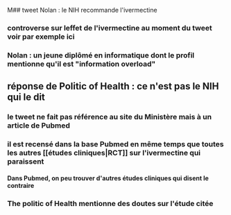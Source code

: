 M## tweet Nolan : le NIH recommande l'ivermectine

### controverse sur leffet de l'ivermectine au moment du tweet voir par exemple ici

### Nolan : un jeune diplômé en informatique dont le profil mentionne qu'il est "information overload"

## réponse de Politic of Health : ce n'est pas le NIH qui le dit

### le tweet ne fait pas référence au  site du Ministère mais à un article de Pubmed

### il est recensé dans la base Pubmed en même temps que toutes les autres [[études cliniques|RCT]]  sur l'ivermectine qui paraissent

#### Dans Pubmed, on peu trouver d'autres études cliniques qui disent le contraire

### The politic of Health mentionne des doutes sur l'étude citée
